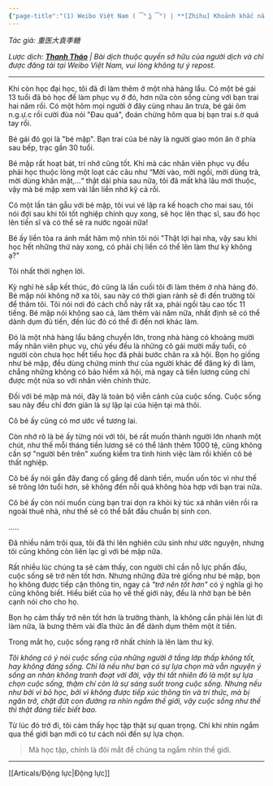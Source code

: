 ```yaml
---
{"page-title":"(1) Weibo Việt Nam ( ͡° ͜ʖ ͡°) | **[Zhihu] Khoảnh khắc nào khiến bạn đột nhiên cảm thấy việc học tập thật sự có ích | Facebook","url":"https://www.facebook.com/groups/weibovn/posts/1463042507893786/","dg-publish":true,"dg-hide":true,"author":"重医大袁季糖, Thanh Thảo (dịch)","type":"bài viết","tags":["motivation","weibo","translated","articles"],"permalink":"/articals/chua-phan-loai/khoanh-khac-nao-khien-ban-dot-nhien-cam-thay-viec-hoc-tap-that-su-co-ich/","hide":true,"dgPassFrontmatter":true}
---
```



*Tác giả: 重医大袁季糖*

*Lược dịch: **[Thanh Thảo](https://www.facebook.com/groups/weibovn/posts/1463042507893786/)** | Bài dịch thuộc quyền sở hữu của người dịch và chỉ được đăng tải tại Weibo Việt Nam, vui lòng không tự ý repost.*

----

Khi còn học đại học, tôi đã đi làm thêm ở một nhà hàng lẩu. Có một bé gái 13 tuổi đã bỏ học để làm phục vụ ở đó, hơn nữa còn sống cùng với bạn trai hai năm rồi. Có một hôm mọi người ở đây cùng nhau ăn trưa, bé gái ôm n.g.ự.c rồi cười đùa nói "Đau quá", đoán chừng hôm qua bị bạn trai s.ờ quá tay rồi.

Bé gái đó gọi là "bé mập". Bạn trai của bé này là người giao món ăn ở phía sau bếp, trạc gần 30 tuổi.

Bé mập rất hoạt bát, trí nhớ cũng tốt. Khi mà các nhân viên phục vụ đều phải học thuộc lòng một loạt các câu như “Mời vào, mời ngồi, mời dùng trà, mời dùng khăn mặt,…“ thật dài phía sau nữa, tôi đã mất khá lâu mới thuộc, vậy mà bé mập xem vài lần liền nhớ kỹ cả rồi.

Có một lần tán gẫu với bé mập, tôi vui vẻ lập ra kế hoạch cho mai sau, tôi nói đợi sau khi tôi tốt nghiệp chính quy xong, sẽ học lên thạc sĩ, sau đó học lên tiến sĩ và có thể sẽ ra nước ngoài nữa!

Bé ấy liền tỏa ra ánh mắt hâm mộ nhìn tôi nói "Thật lợi hại nha, vậy sau khi học hết những thứ này xong, có phải chị liền có thể lên làm thư ký không ạ?"

Tôi nhất thời nghẹn lời.

Kỳ nghỉ hè sắp kết thúc, đó cũng là lần cuối tôi đi làm thêm ở nhà hàng đó. Bé mập nói không nỡ xa tôi, sau này có thời gian rảnh sẽ đi đến trường tôi để thăm tôi. Tôi nói nơi đó cách chỗ này rất xa, phải ngồi tàu cao tốc 11 tiếng. Bé mập nói không sao cả, làm thêm vài năm nữa, nhất định sẽ có thể dành dụm đủ tiền, đến lúc đó có thể đi đến nơi khác làm.

Đó là một nhà hàng lẩu băng chuyền lớn, trong nhà hàng có khoảng mười mấy nhân viên phục vụ, chủ yếu đều là những cô gái mười mấy tuổi, có người còn chưa học hết tiểu học đã phải bước chân ra xã hội. Bọn họ giống như bé mập, đều dùng chứng minh thư của người khác để đăng ký đi làm, chẳng những không có bảo hiểm xã hội, mà ngay cả tiền lương cũng chỉ được một nửa so với nhân viên chính thức.

Đối với bé mập mà nói, đây là toàn bộ viễn cảnh của cuộc sống. Cuộc sống sau này đều chỉ đơn giản là sự lặp lại của hiện tại mà thôi.

Cô bé ấy cũng có mơ ước về tương lai.

Còn nhớ rõ là bé ấy từng nói với tôi, bé rất muốn thành người lớn nhanh một chút, như thế mỗi tháng tiền lương sẽ có thể lãnh thêm 1000 tệ, cũng không cần sợ "người bên trên" xuống kiểm tra tình hình việc làm rồi khiến cô bé thất nghiệp.

Cô bé ấy nói gần đây đang cố gắng để dành tiền, muốn uốn tóc vì như thế sẽ trông lớn tuổi hơn, sẽ không đến nỗi quá không hòa hợp với bạn trai nữa.

Cô bé ấy còn nói muốn cùng bạn trai dọn ra khỏi ký túc xá nhân viên rồi ra ngoài thuê nhà, như thế sẽ có thể bắt đầu chuẩn bị sinh con.

.....

Đã nhiều năm trôi qua, tôi đã thi lên nghiên cứu sinh như ước nguyện, nhưng tôi cũng không còn liên lạc gì với bé mập nữa.

Rất nhiều lúc chúng ta sẽ cảm thấy, con người chỉ cần nỗ lực phấn đấu, cuộc sống sẽ trở nên tốt hơn. Nhưng những đứa trẻ giống như bé mập, bọn họ không được tiếp cận thông tin, ngay cả *"trở nên tốt hơn"* có ý nghĩa gì họ cũng không biết. Hiểu biết của họ về thế giới này, đều là nhờ bạn bè bên cạnh nói cho cho họ.

Bọn họ cảm thấy trở nên tốt hơn là trưởng thành, là không cần phải lén lút đi làm nữa, là bưng thêm vài đĩa thức ăn để dành dụm thêm một ít tiền.

Trong mắt họ, cuộc sống rạng rỡ nhất chính là lên làm thư ký.

*Tôi không có ý nói cuộc sống của những người ở tầng lớp thấp không tốt, hay không đáng sống. Chỉ là nếu như bạn có sự lựa chọn mà vẫn nguyện ý sống an nhàn không tranh đoạt với đời, vậy thì tất nhiên đó là một sự lựa chọn cuộc sống, thậm chí còn là sự sáng suốt trong cuộc sống. Nhưng nếu như bởi vì bỏ học, bởi vì không được tiếp xúc thông tin và tri thức, mà bị ngăn trở, chặt đứt con đường ra nhìn ngắm thế giới, vậy cuộc sống như thế thì thật đáng tiếc biết bao.*

Từ lúc đó trở đi, tôi cảm thấy học tập thật sự quan trọng. Chỉ khi nhìn ngắm qua thế giới bạn mới có tư cách nói đến sự lựa chọn.

> Mà học tập, chính là đôi mắt để chúng ta ngắm nhìn thế giới.

---
[[Articals/Động lực\|Động lực]]